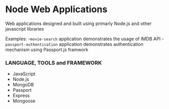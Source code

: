 # Node Web Applications
Web applications designed and built using primarly Node.js and other javascript libraries

Examples:
-`movie-search` application demonstrates the usage of IMDB API
-`passport-authentication` application demonstrates authentication mechanism using Passport.js framwork

### LANGUAGE, TOOLS and FRAMEWORK

- JavaScript
- Node.js
- MongoDB
- Passport
- Express
- Mongoose